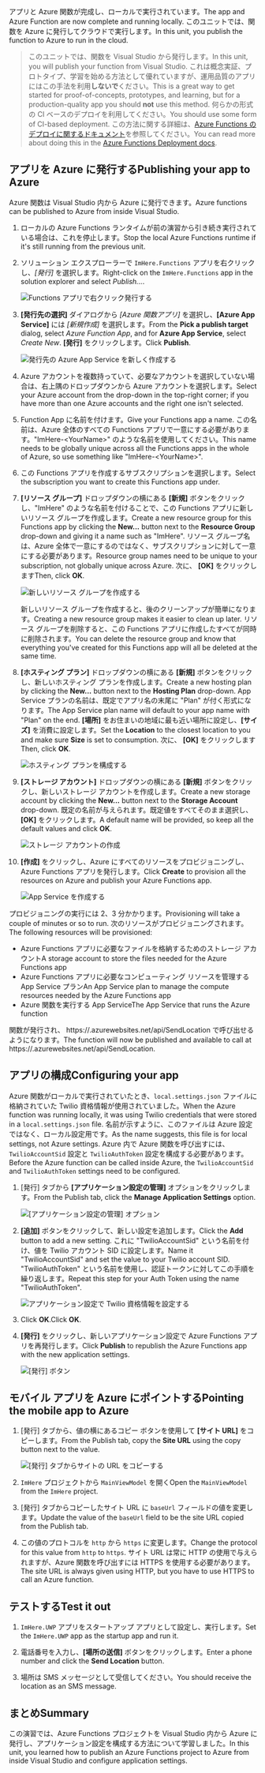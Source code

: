<span data-ttu-id="8ec34-101">アプリと Azure 関数が完成し、ローカルで実行されています。</span><span class="sxs-lookup"><span data-stu-id="8ec34-101">The app and Azure Function are now complete and running locally.</span></span> <span data-ttu-id="8ec34-102">このユニットでは、関数を Azure に発行してクラウドで実行します。</span><span class="sxs-lookup"><span data-stu-id="8ec34-102">In this unit, you publish the function to Azure to run in the cloud.</span></span>

> <span data-ttu-id="8ec34-103">このユニットでは、関数を Visual Studio から発行します。</span><span class="sxs-lookup"><span data-stu-id="8ec34-103">In this unit, you will publish your function from Visual Studio.</span></span> <span data-ttu-id="8ec34-104">これは概念実証、プロトタイプ、学習を始める方法として優れていますが、運用品質のアプリにはこの手法を利用**しないで**ください。</span><span class="sxs-lookup"><span data-stu-id="8ec34-104">This is a great way to get started for proof-of-concepts, prototypes, and learning, but for a production-quality app you should **not** use this method.</span></span> <span data-ttu-id="8ec34-105">何らかの形式の CI ベースのデプロイを利用してください。</span><span class="sxs-lookup"><span data-stu-id="8ec34-105">You should use some form of CI-based deployment.</span></span> <span data-ttu-id="8ec34-106">この方法に関する詳細は、[Azure Functions のデプロイに関するドキュメント](https://docs.microsoft.com/azure/azure-functions/functions-continuous-deployment)を参照してください。</span><span class="sxs-lookup"><span data-stu-id="8ec34-106">You can read more about doing this in the [Azure Functions Deployment docs](https://docs.microsoft.com/azure/azure-functions/functions-continuous-deployment).</span></span>
>

## <a name="publishing-your-app-to-azure"></a><span data-ttu-id="8ec34-107">アプリを Azure に発行する</span><span class="sxs-lookup"><span data-stu-id="8ec34-107">Publishing your app to Azure</span></span>

<span data-ttu-id="8ec34-108">Azure 関数は Visual Studio 内から Azure に発行できます。</span><span class="sxs-lookup"><span data-stu-id="8ec34-108">Azure functions can be published to Azure from inside Visual Studio.</span></span>

1. <span data-ttu-id="8ec34-109">ローカルの Azure Functions ランタイムが前の演習から引き続き実行されている場合は、これを停止します。</span><span class="sxs-lookup"><span data-stu-id="8ec34-109">Stop the local Azure Functions runtime if it's still running from the previous unit.</span></span>

1. <span data-ttu-id="8ec34-110">ソリューション エクスプローラーで `ImHere.Functions` アプリを右クリックし、*[発行]* を選択します。</span><span class="sxs-lookup"><span data-stu-id="8ec34-110">Right-click on the `ImHere.Functions` app in the solution explorer and select *Publish...*.</span></span>

    ![Functions アプリで右クリック発行する](../media-drafts/8-right-click-publish.png)

1. <span data-ttu-id="8ec34-112">**[発行先の選択]** ダイアログから *[Azure 関数アプリ]* を選択し、**[Azure App Service]** には *[新規作成]* を選択します。</span><span class="sxs-lookup"><span data-stu-id="8ec34-112">From the **Pick a publish target** dialog, select *Azure Function App*, and for **Azure App Service**, select *Create New*.</span></span> <span data-ttu-id="8ec34-113">**[発行]** をクリックします。</span><span class="sxs-lookup"><span data-stu-id="8ec34-113">Click **Publish**.</span></span>

    ![発行先の Azure App Service を新しく作成する](../media-drafts/8-pick-publish-target.png)

1. <span data-ttu-id="8ec34-115">Azure アカウントを複数持っていて、必要なアカウントを選択していない場合は、右上隅のドロップダウンから Azure アカウントを選択します。</span><span class="sxs-lookup"><span data-stu-id="8ec34-115">Select your Azure account from the drop-down in the top-right corner; if you have more than one Azure accounts and the right one isn't selected.</span></span>

1. <span data-ttu-id="8ec34-116">Function App に名前を付けます。</span><span class="sxs-lookup"><span data-stu-id="8ec34-116">Give your Functions app a name.</span></span> <span data-ttu-id="8ec34-117">この名前は、Azure 全体のすべての Functions アプリで一意にする必要があります。"ImHere-\<YourName\>" のような名前を使用してください。</span><span class="sxs-lookup"><span data-stu-id="8ec34-117">This name needs to be globally unique across all the Functions apps in the whole of Azure, so use something like "ImHere-\<YourName\>".</span></span>

1. <span data-ttu-id="8ec34-118">この Functions アプリを作成するサブスクリプションを選択します。</span><span class="sxs-lookup"><span data-stu-id="8ec34-118">Select the subscription you want to create this Functions app under.</span></span>

1. <span data-ttu-id="8ec34-119">**[リソース グループ]** ドロップダウンの横にある **[新規]** ボタンをクリックし、"ImHere" のような名前を付けることで、この Functions アプリに新しいリソース グループを作成します。</span><span class="sxs-lookup"><span data-stu-id="8ec34-119">Create a new resource group for this Functions app by clicking the **New...** button next to the **Resource Group** drop-down and giving it a name such as "ImHere".</span></span> <span data-ttu-id="8ec34-120">リソース グループ名は、Azure 全体で一意にするのではなく、サブスクリプションに対して一意にする必要があります。</span><span class="sxs-lookup"><span data-stu-id="8ec34-120">Resource group names need to be unique to your subscription, not globally unique across Azure.</span></span> <span data-ttu-id="8ec34-121">次に、 **[OK]** をクリックします</span><span class="sxs-lookup"><span data-stu-id="8ec34-121">Then, click **OK**.</span></span>

    ![新しいリソース グループを作成する](../media-drafts/8-create-new-resource-group.png)

   <span data-ttu-id="8ec34-123">新しいリソース グループを作成すると、後のクリーンアップが簡単になります。</span><span class="sxs-lookup"><span data-stu-id="8ec34-123">Creating a new resource group makes it easier to clean up later.</span></span> <span data-ttu-id="8ec34-124">リソース グループを削除すると、この Functions アプリに作成したすべてが同時に削除されます。</span><span class="sxs-lookup"><span data-stu-id="8ec34-124">You can delete the resource group and know that everything you've created for this Functions app will all be deleted at the same time.</span></span>

1. <span data-ttu-id="8ec34-125">**[ホスティング プラン]** ドロップダウンの横にある **[新規]** ボタンをクリックし、新しいホスティング プランを作成します。</span><span class="sxs-lookup"><span data-stu-id="8ec34-125">Create a new hosting plan by clicking the **New...** button next to the **Hosting Plan** drop-down.</span></span> <span data-ttu-id="8ec34-126">App Service プランの名前は、既定でアプリ名の末尾に "Plan" が付く形式になります。</span><span class="sxs-lookup"><span data-stu-id="8ec34-126">The App Service plan name will default to your app name with "Plan" on the end.</span></span> <span data-ttu-id="8ec34-127">**[場所]** をお住まいの地域に最も近い場所に設定し、**[サイズ]** を消費に設定します。</span><span class="sxs-lookup"><span data-stu-id="8ec34-127">Set the **Location** to the closest location to you and make sure **Size** is set to consumption.</span></span> <span data-ttu-id="8ec34-128">次に、 **[OK]** をクリックします</span><span class="sxs-lookup"><span data-stu-id="8ec34-128">Then, click **OK**.</span></span>

    ![ホスティング プランを構成する](../media-drafts/8-configure-hosting-plan.png)

1. <span data-ttu-id="8ec34-130">**[ストレージ アカウント]** ドロップダウンの横にある **[新規]** ボタンをクリックし、新しいストレージ アカウントを作成します。</span><span class="sxs-lookup"><span data-stu-id="8ec34-130">Create a new storage account by clicking the **New...** button next to the **Storage Account** drop-down.</span></span> <span data-ttu-id="8ec34-131">既定の名前が与えられます。既定値をすべてそのまま選択し、**[OK]** をクリックします。</span><span class="sxs-lookup"><span data-stu-id="8ec34-131">A default name will be provided, so keep all the default values and click **OK**.</span></span>

    ![ストレージ アカウントの作成](../media-drafts/8-create-storage-account.png)

1. <span data-ttu-id="8ec34-133">**[作成]** をクリックし、Azure にすべてのリソースをプロビジョニングし、Azure Functions アプリを発行します。</span><span class="sxs-lookup"><span data-stu-id="8ec34-133">Click **Create** to provision all the resources on Azure and publish your Azure Functions app.</span></span>

    ![App Service を作成する](../media-drafts/8-create-app-service.png)

<span data-ttu-id="8ec34-135">プロビジョニングの実行には 2、3 分かかります。</span><span class="sxs-lookup"><span data-stu-id="8ec34-135">Provisioning will take a couple of minutes or so to run.</span></span> <span data-ttu-id="8ec34-136">次のリソースがプロビジョニングされます。</span><span class="sxs-lookup"><span data-stu-id="8ec34-136">The following resources will be provisioned:</span></span>

- <span data-ttu-id="8ec34-137">Azure Functions アプリに必要なファイルを格納するためのストレージ アカウント</span><span class="sxs-lookup"><span data-stu-id="8ec34-137">A storage account to store the files needed for the Azure Functions app</span></span>
- <span data-ttu-id="8ec34-138">Azure Functions アプリに必要なコンピューティング リソースを管理する App Service プラン</span><span class="sxs-lookup"><span data-stu-id="8ec34-138">An App Service plan to manage the compute resources needed by the Azure Functions app</span></span>
- <span data-ttu-id="8ec34-139">Azure 関数を実行する App Service</span><span class="sxs-lookup"><span data-stu-id="8ec34-139">The App Service that runs the Azure function</span></span>

<span data-ttu-id="8ec34-140">関数が発行され、 https://<your-app-name>.azurewebsites.net/api/SendLocation で呼び出せるようになります。</span><span class="sxs-lookup"><span data-stu-id="8ec34-140">The function will now be published and available to call at https://<your-app-name>.azurewebsites.net/api/SendLocation.</span></span>

## <a name="configuring-your-app"></a><span data-ttu-id="8ec34-141">アプリの構成</span><span class="sxs-lookup"><span data-stu-id="8ec34-141">Configuring your app</span></span>

<span data-ttu-id="8ec34-142">Azure 関数がローカルで実行されていたとき、`local.settings.json` ファイルに格納されていた Twilio 資格情報が使用されていました。</span><span class="sxs-lookup"><span data-stu-id="8ec34-142">When the Azure function was running locally, it was using Twilio credentials that were stored in a `local.settings.json` file.</span></span> <span data-ttu-id="8ec34-143">名前が示すように、このファイルは Azure 設定ではなく、ローカル設定用です。</span><span class="sxs-lookup"><span data-stu-id="8ec34-143">As the name suggests, this file is for local settings, not Azure settings.</span></span> <span data-ttu-id="8ec34-144">Azure 内で Azure 関数を呼び出すには、`TwilioAccountSid` 設定と `TwilioAuthToken` 設定を構成する必要があります。</span><span class="sxs-lookup"><span data-stu-id="8ec34-144">Before the Azure function can be called inside Azure, the `TwilioAccountSid` and `TwilioAuthToken` settings need to be configured.</span></span>

1. <span data-ttu-id="8ec34-145">[発行] タブから **[アプリケーション設定の管理]** オプションをクリックします。</span><span class="sxs-lookup"><span data-stu-id="8ec34-145">From the Publish tab, click the **Manage Application Settings** option.</span></span>

    ![[アプリケーション設定の管理] オプション](../media-drafts/8-application-settings-option.png)

1. <span data-ttu-id="8ec34-147">**[追加]** ボタンをクリックして、新しい設定を追加します。</span><span class="sxs-lookup"><span data-stu-id="8ec34-147">Click the **Add** button to add a new setting.</span></span> <span data-ttu-id="8ec34-148">これに "TwilioAccountSid" という名前を付け、値を Twilio アカウント SID に設定します。</span><span class="sxs-lookup"><span data-stu-id="8ec34-148">Name it "TwilioAccountSid" and set the value to your Twilio account SID.</span></span> <span data-ttu-id="8ec34-149">"TwilioAuthToken" という名前を使用し、認証トークンに対してこの手順を繰り返します。</span><span class="sxs-lookup"><span data-stu-id="8ec34-149">Repeat this step for your Auth Token using the name "TwilioAuthToken".</span></span>

    ![アプリケーション設定で Twilio 資格情報を設定する](../media-drafts/8-set-creds-in-app-settings.png)

1. <span data-ttu-id="8ec34-151">Click **OK**.</span><span class="sxs-lookup"><span data-stu-id="8ec34-151">Click **OK**.</span></span>

1. <span data-ttu-id="8ec34-152">**[発行]** をクリックし、新しいアプリケーション設定で Azure Functions アプリを再発行します。</span><span class="sxs-lookup"><span data-stu-id="8ec34-152">Click **Publish** to republish the Azure Functions app with the new application settings.</span></span>

    ![[発行] ボタン](../media-drafts/8-publish-application-button.png)

## <a name="pointing-the-mobile-app-to-azure"></a><span data-ttu-id="8ec34-154">モバイル アプリを Azure にポイントする</span><span class="sxs-lookup"><span data-stu-id="8ec34-154">Pointing the mobile app to Azure</span></span>

1. <span data-ttu-id="8ec34-155">[発行] タブから、値の横にあるコピー ボタンを使用して **[サイト URL]** をコピーします。</span><span class="sxs-lookup"><span data-stu-id="8ec34-155">From the Publish tab, copy the **Site URL** using the copy button next to the value.</span></span>

    ![[発行] タブからサイトの URL をコピーする](../media-drafts/8-copy-site-url.png)

1. <span data-ttu-id="8ec34-157">`ImHere` プロジェクトから `MainViewModel` を開く</span><span class="sxs-lookup"><span data-stu-id="8ec34-157">Open the `MainViewModel` from the `ImHere` project.</span></span>

1. <span data-ttu-id="8ec34-158">[発行] タブからコピーしたサイト URL に `baseUrl` フィールドの値を変更します。</span><span class="sxs-lookup"><span data-stu-id="8ec34-158">Update the value of the `baseUrl` field to be the site URL copied from the Publish tab.</span></span>

1. <span data-ttu-id="8ec34-159">この値のプロトコルを `http` から `https` に変更します。</span><span class="sxs-lookup"><span data-stu-id="8ec34-159">Change the protocol for this value from `http` to `https`.</span></span> <span data-ttu-id="8ec34-160">サイト URL は常に HTTP の使用で与えられますが、Azure 関数を呼び出すには HTTPS を使用する必要があります。</span><span class="sxs-lookup"><span data-stu-id="8ec34-160">The site URL is always given using HTTP, but you have to use HTTPS to call an Azure function.</span></span>

## <a name="test-it-out"></a><span data-ttu-id="8ec34-161">テストする</span><span class="sxs-lookup"><span data-stu-id="8ec34-161">Test it out</span></span>

1. <span data-ttu-id="8ec34-162">`ImHere.UWP` アプリをスタートアップ アプリとして設定し、実行します。</span><span class="sxs-lookup"><span data-stu-id="8ec34-162">Set the `ImHere.UWP` app as the startup app and run it.</span></span>

1. <span data-ttu-id="8ec34-163">電話番号を入力し、**[場所の送信]** ボタンをクリックします。</span><span class="sxs-lookup"><span data-stu-id="8ec34-163">Enter a phone number and click the **Send Location** button.</span></span>

1. <span data-ttu-id="8ec34-164">場所は SMS メッセージとして受信してください。</span><span class="sxs-lookup"><span data-stu-id="8ec34-164">You should receive the location as an SMS message.</span></span>

## <a name="summary"></a><span data-ttu-id="8ec34-165">まとめ</span><span class="sxs-lookup"><span data-stu-id="8ec34-165">Summary</span></span>

<span data-ttu-id="8ec34-166">この演習では、Azure Functions プロジェクトを Visual Studio 内から Azure に発行し、アプリケーション設定を構成する方法について学習しました。</span><span class="sxs-lookup"><span data-stu-id="8ec34-166">In this unit, you learned how to publish an Azure Functions project to Azure from inside Visual Studio and configure application settings.</span></span>